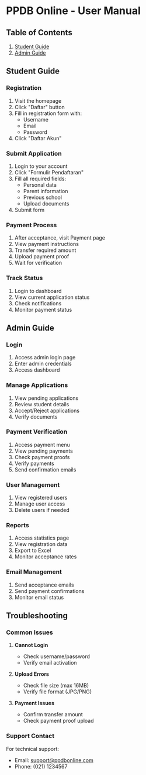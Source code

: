 # PPDB Online - User Manual

## Table of Contents

1. [Student Guide](#student-guide)
2. [Admin Guide](#admin-guide)

## Student Guide

### Registration
1. Visit the homepage
2. Click "Daftar" button
3. Fill in registration form with:
   - Username
   - Email
   - Password
4. Click "Daftar Akun"

### Submit Application
1. Login to your account
2. Click "Formulir Pendaftaran"
3. Fill all required fields:
   - Personal data
   - Parent information
   - Previous school
   - Upload documents
4. Submit form

### Payment Process
1. After acceptance, visit Payment page
2. View payment instructions
3. Transfer required amount
4. Upload payment proof
5. Wait for verification

### Track Status
1. Login to dashboard
2. View current application status
3. Check notifications
4. Monitor payment status

## Admin Guide

### Login
1. Access admin login page
2. Enter admin credentials
3. Access dashboard

### Manage Applications
1. View pending applications
2. Review student details
3. Accept/Reject applications
4. Verify documents

### Payment Verification
1. Access payment menu
2. View pending payments
3. Check payment proofs
4. Verify payments
5. Send confirmation emails

### User Management
1. View registered users
2. Manage user access
3. Delete users if needed

### Reports
1. Access statistics page
2. View registration data
3. Export to Excel
4. Monitor acceptance rates

### Email Management
1. Send acceptance emails
2. Send payment confirmations
3. Monitor email status

## Troubleshooting

### Common Issues
1. **Cannot Login**
   - Check username/password
   - Verify email activation

2. **Upload Errors**
   - Check file size (max 16MB)
   - Verify file format (JPG/PNG)

3. **Payment Issues**
   - Confirm transfer amount
   - Check payment proof upload

### Support Contact

For technical support:
- Email: support@ppdbonline.com
- Phone: (021) 1234567